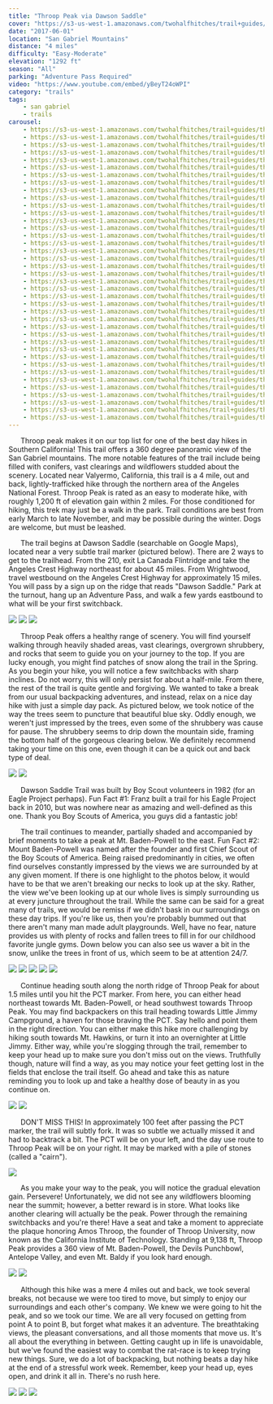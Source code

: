 ```yaml
---
title: "Throop Peak via Dawson Saddle"
cover: "https://s3-us-west-1.amazonaws.com/twohalfhitches/trail+guides/throop+peak/_J8A0995.jpg"
date: "2017-06-01"
location: "San Gabriel Mountains"
distance: "4 miles"
difficulty: "Easy-Moderate"
elevation: "1292 ft"
season: "All"
parking: "Adventure Pass Required"
video: "https://www.youtube.com/embed/yBeyT24oWPI"
category: "trails"
tags:
    - san gabriel
    - trails
carousel:
    - https://s3-us-west-1.amazonaws.com/twohalfhitches/trail+guides/throop+peak/_J8A0885.jpg
    - https://s3-us-west-1.amazonaws.com/twohalfhitches/trail+guides/throop+peak/_J8A0890.jpg
    - https://s3-us-west-1.amazonaws.com/twohalfhitches/trail+guides/throop+peak/_J8A0893.jpg
    - https://s3-us-west-1.amazonaws.com/twohalfhitches/trail+guides/throop+peak/_J8A0894.jpg
    - https://s3-us-west-1.amazonaws.com/twohalfhitches/trail+guides/throop+peak/_J8A0895.jpg
    - https://s3-us-west-1.amazonaws.com/twohalfhitches/trail+guides/throop+peak/_J8A0896.jpg
    - https://s3-us-west-1.amazonaws.com/twohalfhitches/trail+guides/throop+peak/_J8A0897.jpg
    - https://s3-us-west-1.amazonaws.com/twohalfhitches/trail+guides/throop+peak/_J8A0900.jpg
    - https://s3-us-west-1.amazonaws.com/twohalfhitches/trail+guides/throop+peak/_J8A0901.jpg
    - https://s3-us-west-1.amazonaws.com/twohalfhitches/trail+guides/throop+peak/_J8A0911.jpg
    - https://s3-us-west-1.amazonaws.com/twohalfhitches/trail+guides/throop+peak/_J8A0917.jpg
    - https://s3-us-west-1.amazonaws.com/twohalfhitches/trail+guides/throop+peak/_J8A0922.jpg
    - https://s3-us-west-1.amazonaws.com/twohalfhitches/trail+guides/throop+peak/_J8A0924.jpg
    - https://s3-us-west-1.amazonaws.com/twohalfhitches/trail+guides/throop+peak/_J8A0928.jpg
    - https://s3-us-west-1.amazonaws.com/twohalfhitches/trail+guides/throop+peak/_J8A0929.jpg
    - https://s3-us-west-1.amazonaws.com/twohalfhitches/trail+guides/throop+peak/_J8A0936.jpg
    - https://s3-us-west-1.amazonaws.com/twohalfhitches/trail+guides/throop+peak/_J8A0938.jpg
    - https://s3-us-west-1.amazonaws.com/twohalfhitches/trail+guides/throop+peak/_J8A0942.jpg
    - https://s3-us-west-1.amazonaws.com/twohalfhitches/trail+guides/throop+peak/_J8A0947.jpg
    - https://s3-us-west-1.amazonaws.com/twohalfhitches/trail+guides/throop+peak/_J8A0950.jpg
    - https://s3-us-west-1.amazonaws.com/twohalfhitches/trail+guides/throop+peak/_J8A0954.jpg
    - https://s3-us-west-1.amazonaws.com/twohalfhitches/trail+guides/throop+peak/_J8A0955.jpg
    - https://s3-us-west-1.amazonaws.com/twohalfhitches/trail+guides/throop+peak/_J8A0959.jpg
    - https://s3-us-west-1.amazonaws.com/twohalfhitches/trail+guides/throop+peak/_J8A0960.jpg
    - https://s3-us-west-1.amazonaws.com/twohalfhitches/trail+guides/throop+peak/_J8A0962.jpg
    - https://s3-us-west-1.amazonaws.com/twohalfhitches/trail+guides/throop+peak/_J8A0966.jpg
    - https://s3-us-west-1.amazonaws.com/twohalfhitches/trail+guides/throop+peak/_J8A0980.jpg
    - https://s3-us-west-1.amazonaws.com/twohalfhitches/trail+guides/throop+peak/_J8A0982.jpg
    - https://s3-us-west-1.amazonaws.com/twohalfhitches/trail+guides/throop+peak/_J8A0991.jpg
    - https://s3-us-west-1.amazonaws.com/twohalfhitches/trail+guides/throop+peak/_J8A0999.jpg
    - https://s3-us-west-1.amazonaws.com/twohalfhitches/trail+guides/throop+peak/_J8A1007.jpg
    - https://s3-us-west-1.amazonaws.com/twohalfhitches/trail+guides/throop+peak/_J8A1008.jpg
    - https://s3-us-west-1.amazonaws.com/twohalfhitches/trail+guides/throop+peak/_J8A1011.jpg
    - https://s3-us-west-1.amazonaws.com/twohalfhitches/trail+guides/throop+peak/_J8A1012.jpg
    - https://s3-us-west-1.amazonaws.com/twohalfhitches/trail+guides/throop+peak/_J8A1014.jpg
    - https://s3-us-west-1.amazonaws.com/twohalfhitches/trail+guides/throop+peak/_J8A1017.jpg
    - https://s3-us-west-1.amazonaws.com/twohalfhitches/trail+guides/throop+peak/_J8A1018.jpg
    - https://s3-us-west-1.amazonaws.com/twohalfhitches/trail+guides/throop+peak/_J8A1019.jpg
    - https://s3-us-west-1.amazonaws.com/twohalfhitches/trail+guides/throop+peak/_J8A1026.jpg
---
```


&nbsp;&nbsp;&nbsp;&nbsp;&nbsp;&nbsp;Throop peak makes it on our top list for one of the best day hikes in Southern California!
This trail offers a 360 degree panoramic view of the San Gabriel mountains. The more notable
features of the trail include being filled with conifers, vast clearings and wildflowers
studded about the scenery. Located near Valyermo, California, this trail is a 4 mile, out
and back, lightly-trafficked hike through the northern area of the Angeles National Forest.
Throop Peak is rated as an easy to moderate hike, with roughly 1,200 ft of elevation gain within
2 miles. For those conditioned for hiking, this trek may just be a walk in the park. Trail
conditions are best from early March to late November, and may be possible during the winter.
Dogs are welcome, but must be leashed.

&nbsp;&nbsp;&nbsp;&nbsp;&nbsp;&nbsp;The trail begins at Dawson Saddle (searchable on Google Maps), located near a very subtle
trail marker (pictured below). There are 2 ways to get to the trailhead. From the 210, exit
La Canada Flintridge and take the Angeles Crest Highway northeast for about 45 miles. From
Wrightwood, travel westbound on the Angeles Crest Highway for approximately 15 miles. You
will pass by a sign up on the ridge that reads "Dawson Saddle." Park at the turnout, hang
up an Adventure Pass, and walk a few yards eastbound to what will be your first switchback.

![](https://s3-us-west-1.amazonaws.com/twohalfhitches/trail+guides/throop+peak/_J8A1028.jpg)
![](https://s3-us-west-1.amazonaws.com/twohalfhitches/trail+guides/throop+peak/_J8A0879.jpg)
![](https://s3-us-west-1.amazonaws.com/twohalfhitches/trail+guides/throop+peak/_J8A0880.jpg)

&nbsp;&nbsp;&nbsp;&nbsp;&nbsp;&nbsp;Throop Peak offers a healthy range of scenery. You will find yourself walking through
heavily shaded areas, vast clearings, overgrown shrubbery, and rocks that seem to guide
you on your journey to the top. If you are lucky enough, you might find patches of snow
along the trail in the Spring. As you begin your hike, you will notice a few switchbacks
with sharp inclines. Do not worry, this will only persist for about a half-mile. From there,
the rest of the trail is quite gentle and forgiving. We wanted to take a break from our usual
backpacking adventures, and instead, relax on a nice day hike with just a simple day pack.
As pictured below, we took notice of the way the trees seem to puncture that beautiful
blue sky. Oddly enough, we weren't just impressed by the trees, even some of the
shrubbery was cause for pause. The shrubbery seems to drip down the mountain side,
framing the bottom half of the gorgeous clearing below. We definitely recommend taking
your time on this one, even though it can be a quick out and back type of deal.

![](https://s3-us-west-1.amazonaws.com/twohalfhitches/trail+guides/throop+peak/_J8A0892.jpg)
![](https://s3-us-west-1.amazonaws.com/twohalfhitches/trail+guides/throop+peak/_J8A0898.jpg)

&nbsp;&nbsp;&nbsp;&nbsp;&nbsp;&nbsp;Dawson Saddle Trail was built by Boy Scout volunteers in 1982
(for an Eagle Project perhaps). Fun Fact #1: Franz built a trail for his Eagle Project
back in 2010, but was nowhere near as amazing and well-defined as this one. Thank you
Boy Scouts of America, you guys did a fantastic job!

&nbsp;&nbsp;&nbsp;&nbsp;&nbsp;&nbsp;The trail continues to meander, partially shaded and
accompanied by brief moments
to take a peak at Mt. Baden-Powell to the east. Fun Fact #2: Mount Baden-Powell was
named after the founder and first Chief Scout of the Boy Scouts of America. Being raised
predominantly in cities, we often find ourselves constantly impressed by the views we are
surrounded by at any given moment. If there is one highlight to the photos below, it would
have to be that we aren't breaking our necks to look up at the sky. Rather, the view we've
been looking up at our whole lives is simply surrounding us at every juncture throughout
the trail. While the same can be said for a great many of trails, we would be remiss if we
didn't bask in our surroundings on these day trips. If you're like us, then you're probably
bummed out that there aren't many man made adult playgrounds. Well, have no fear, nature
provides us with plenty of rocks and fallen trees to fill in for our childhood favorite
jungle gyms. Down below you can also see us waver a bit in the snow, unlike the trees in
front of us, which seem to be at attention 24/7.

![](https://s3-us-west-1.amazonaws.com/twohalfhitches/trail+guides/throop+peak/_J8A0912.jpg)
![](https://s3-us-west-1.amazonaws.com/twohalfhitches/trail+guides/throop+peak/_J8A0934.jpg)
![](https://s3-us-west-1.amazonaws.com/twohalfhitches/trail+guides/throop+peak/_J8A0940.jpg)
![](https://s3-us-west-1.amazonaws.com/twohalfhitches/trail+guides/throop+peak/_J8A0944.jpg)
![](https://s3-us-west-1.amazonaws.com/twohalfhitches/trail+guides/throop+peak/_J8A0956.jpg)

&nbsp;&nbsp;&nbsp;&nbsp;&nbsp;&nbsp;Continue heading south along the north ridge of
Throop Peak for about 1.5 miles until you hit the PCT marker. From here, you can
either head northeast towards Mt. Baden-Powell, or head southwest towards Throop Peak.
You may find backpackers on this trail heading towards Little Jimmy Campground, a haven
for those braving the PCT. Say hello and point them in the right direction. You can
either make this hike more challenging by hiking south towards Mt. Hawkins, or turn
it into an overnighter at Little Jimmy. Either way, while you're slogging through the
trail, remember to keep your head up to make sure you don't miss out on the views.
Truthfully though, nature will find a way, as you may notice your feet getting lost in
the fields that enclose the trail itself. Go ahead and take this as nature reminding
you to look up and take a healthy dose of beauty in as you continue on.

![](https://s3-us-west-1.amazonaws.com/twohalfhitches/trail+guides/throop+peak/_J8A0965.jpg)
![](https://s3-us-west-1.amazonaws.com/twohalfhitches/trail+guides/throop+peak/_J8A0985.jpg)

&nbsp;&nbsp;&nbsp;&nbsp;&nbsp;&nbsp;DON'T MISS THIS! In approximately 100 feet after
passing the PCT marker, the trail will subtly fork. It was so subtle we actually missed
it and had to backtrack a bit. The PCT will be on your left, and the day use route to
Throop Peak will be on your right. It may be marked with a pile of stones (called a "cairn").

![](https://s3-us-west-1.amazonaws.com/twohalfhitches/trail+guides/throop+peak/_J8A1023.jpg)

&nbsp;&nbsp;&nbsp;&nbsp;&nbsp;&nbsp;As you make your way to the peak, you will
notice the gradual elevation gain. Persevere! Unfortunately, we did not see any
wildflowers blooming near the summit; however, a better reward is in store. What
looks like another clearing will actually be the peak. Power through the remaining
switchbacks and you're there! Have a seat and take a moment to appreciate the plaque
honoring Amos Throop, the founder of Throop University, now known as the California
Institute of Technology. Standing at 9,138 ft, Throop Peak provides a 360 view of Mt.
Baden-Powell, the Devils Punchbowl, Antelope Valley, and even Mt. Baldy if you look
hard enough.

![](https://s3-us-west-1.amazonaws.com/twohalfhitches/trail+guides/throop+peak/_J8A0986.jpg)
![](https://s3-us-west-1.amazonaws.com/twohalfhitches/trail+guides/throop+peak/_J8A0987.jpg)

&nbsp;&nbsp;&nbsp;&nbsp;&nbsp;&nbsp;Although this hike was a mere 4 miles out and
back, we took several breaks, not because we were too tired to move, but simply to
enjoy our surroundings and each other's company. We knew we were going to hit the peak,
and so we took our time. We are all very focused on getting from point A to point B, but
forget what makes it an adventure. The breathtaking views, the pleasant conversations, and
all those moments that move us. It's all about the everything in between. Getting caught
up in life is unavoidable, but we've found the easiest way to combat the rat-race is to
keep trying new things. Sure, we do a lot of backpacking, but nothing beats a day hike at
the end of a stressful work week. Remember, keep your head up, eyes open, and drink it all
in. There's no rush here.

![](https://s3-us-west-1.amazonaws.com/twohalfhitches/trail+guides/throop+peak/_J8A1002.jpg)
![](https://s3-us-west-1.amazonaws.com/twohalfhitches/trail+guides/throop+peak/_J8A1013.jpg)
![](https://s3-us-west-1.amazonaws.com/twohalfhitches/trail+guides/throop+peak/20170519_114145.jpg)
